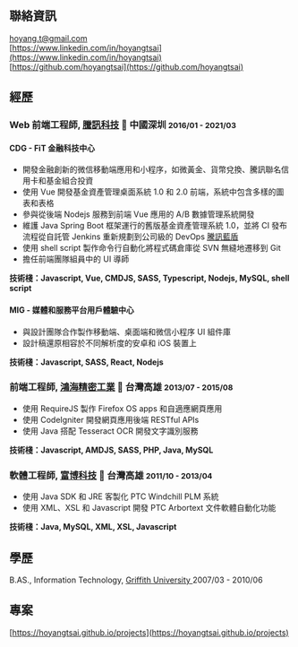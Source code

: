 ## 聯絡資訊

<i class="fas fa-envelope-square fa-lg"></i> [hoyang.t@gmail.com](mailto:hoyang.t@gmail.com)<br/>
<i class="fab fa-linkedin fa-lg"></i> [https://www.linkedin.com/in/hoyangtsai](https://www.linkedin.com/in/hoyangtsai)<br/>
<i class="fab fa-github-square fa-lg"></i> [https://github.com/hoyangtsai](https://github.com/hoyangtsai)<br/>

## 經歷

### Web 前端工程師, <a href="https://www.tencent.com" target="_blank">騰訊科技</a> 📍 中國深圳 <small><time class="term">2016/01 - 2021/03</time></small>

#### CDG - FiT 金融科技中心

- 開發金融創新的微信移動端應用和小程序，如微黃金、貨幣兌換、騰訊聯名信用卡和基金組合投資
- 使用 Vue 開發基金資產管理桌面系統 1.0 和 2.0 前端，系統中包含多樣的圖表和表格
- 參與從後端 Nodejs 服務到前端 Vue 應用的 A/B 數據管理系統開發
- 維護 Java Spring Boot 框架運行的舊版基金資產管理系統 1.0，並將 CI 發布流程從自託管 Jenkins 重新規劃到公司級的 DevOps [騰訊藍盾](https://github.com/Tencent/bk-ci)
- 使用 shell script 製作命令行自動化將程式碼倉庫從 SVN 無縫地遷移到 Git
- 擔任前端團隊組員中的 UI 導師

<b>技術棧：Javascript, Vue, CMDJS, SASS, Typescript, Nodejs, MySQL, shell script</b>

#### MIG - 媒體和服務平台用戶體驗中心

- 與設計團隊合作製作移動端、桌面端和微信小程序 UI 組件庫
- 設計稿還原相容於不同解析度的安卓和 iOS 裝置上

<b>技術棧：Javascript, SASS, React, Nodejs</b>

### 前端工程師, <a href="https://www.foxconn.com" target="_blank">鴻海精密工業</a> 📍 台灣高雄 <small><time class="term">2013/07 - 2015/08</time></small>

- 使用 RequireJS 製作 Firefox OS apps 和自適應網頁應用
- 使用 CodeIgniter 開發網頁應用後端 RESTful APIs
- 使用 Java 搭配 Tesseract OCR 開發文字識別服務

<b>技術棧：Javascript, AMDJS, SASS, PHP, Java, MySQL</b>

### 軟體工程師, <a href="http://www.hismax.com.tw" target="_blank">富博科技</a> 📍 台灣高雄 <small><time class="term">2011/10 - 2013/04</time></small>

- 使用 Java SDK 和 JRE 客製化 PTC Windchill PLM 系統
- 使用 XML、XSL 和 Javascript 開發 PTC Arbortext 文件軟體自動化功能

<b>技術棧：Java, MySQL, XML, XSL, Javascript</b>

## 學歷

<i class="fas fa-graduation-cap fa-log"></i> B.AS., Information Technology, <a href="https://www.griffith.edu.au" target="_blank">Griffith University </a> <time class="term">2007/03 - 2010/06</time>

## 專案

[https://hoyangtsai.github.io/projects](https://hoyangtsai.github.io/projects)
